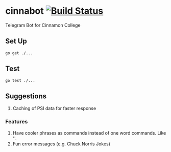 # cinnabot  [![Build Status](https://travis-ci.org/varunpatro/cinnabot.svg)](https://travis-ci.org/varunpatro/cinnabot/)
Telegram Bot for Cinnamon College

## Set Up

`go get ./...`

## Test

`go test ./...`

## Suggestions

1. Caching of PSI data for faster response

### Features

1. Have cooler phrases as commands instead of one word commands. Like ''.
2. Fun error messages (e.g. Chuck Norris Jokes)